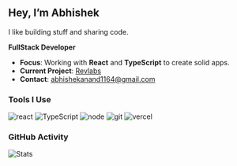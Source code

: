 

## Hey, I’m Abhishek
I like building stuff and sharing code.  

**FullStack Developer**

- **Focus**: Working with **React** and **TypeScript** to create solid apps.  
- **Current Project**: [Revlabs](https://revlabs.vercel.app/)
- **Contact**: [abhishekanand1164@gmail.com](mailto:abhishekanand1164@gmail.com)  


### Tools I Use  
![react](https://img.shields.io/badge/react%20-%2320232a.svg?&style=for-the-badge&logo=react&logoColor=%2361DAFB) ![TypeScript](https://img.shields.io/badge/TypeScript-3178C6?style=flat-square&logo=typescript)
![node](https://img.shields.io/badge/node.js%20-%2343853D.svg?&style=for-the-badge&logo=node.js&logoColor=white)
![git](https://img.shields.io/badge/git%20-%23F05033.svg?&style=for-the-badge&logo=git&logoColor=white)
![vercel](https://img.shields.io/badge/vercel%20-%23000000.svg?&style=for-the-badge&logo=vercel&logoColor=white)

### GitHub Activity  
![Stats](https://github-readme-stats.vercel.app/api?username=Rutetid&show_icons=true&theme=dark)  
